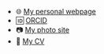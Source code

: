 * 🌐 [My personal webpage](https://pierre-veron.github.io)
* 🆔 [ORCID](https://orcid.org/0000-0003-2896-4250)
* 📷 [My photo site](https://pierreveron.myportfolio.com/)
* 📃 [My CV](https://pierre-veron.github.io/docs/CV.pdf)
